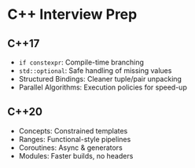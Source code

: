 # C++ Interview Prep

## C++17
- `if constexpr`: Compile-time branching
- `std::optional`: Safe handling of missing values
- Structured Bindings: Cleaner tuple/pair unpacking
- Parallel Algorithms: Execution policies for speed-up

## C++20
- Concepts: Constrained templates
- Ranges: Functional-style pipelines
- Coroutines: Async & generators
- Modules: Faster builds, no headers
